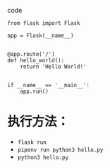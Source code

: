 code 
~~~
from flask import Flask

app = Flask(__name__)


@app.route('/')
def hello_world():
    return 'Hello World!'


if __name__ == '__main__':
    app.run()
~~~

# 执行方法：
- `flask run`
- `pipenv run python3 hello.py`
- `python3 hello.py`

